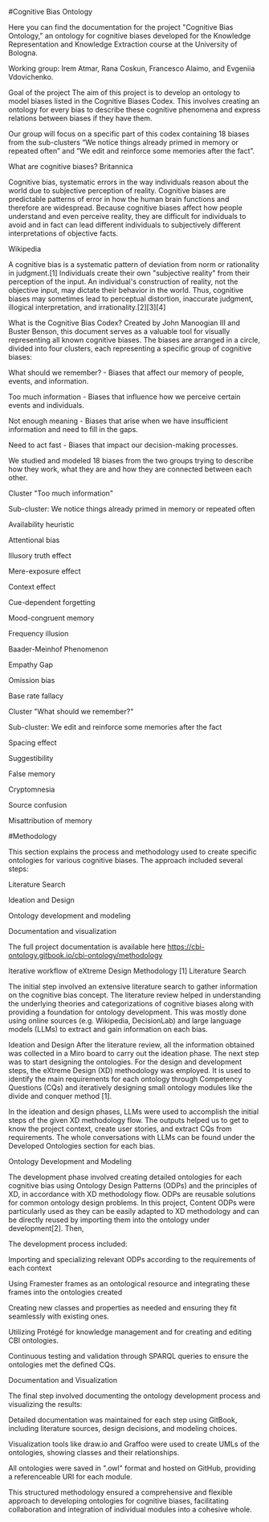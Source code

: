 #Cognitive Bias  Ontology

Here you can find the documentation for the project "Cognitive Bias  Ontology," an ontology for cognitive biases developed for the Knowledge Representation and Knowledge Extraction course at the University of Bologna.

Working group: Irem Atmar, Rana Coskun, Francesco Alaimo, and Evgeniia Vdovichenko.

Goal of the project
The aim of this project is to develop an ontology to model biases listed in the Cognitive Biases Codex. This involves creating an ontology for every bias to describe these cognitive phenomena and express relations between biases if they have them. 

Our group will focus on a specific part of this codex containing 18 biases from the sub-clusters “We notice things already primed in memory or repeated often” and “We edit and reinforce some memories after the fact”.

What are cognitive biases?
Britannica

Cognitive bias, systematic errors in the way individuals reason about the world due to subjective perception of reality. Cognitive biases are predictable patterns of error in how the human brain functions and therefore are widespread. Because cognitive biases affect how people understand and even perceive reality, they are difficult for individuals to avoid and in fact can lead different individuals to subjectively different interpretations of objective facts.

Wikipedia

A cognitive bias is a systematic pattern of deviation from norm or rationality in judgment.[1] Individuals create their own "subjective reality" from their perception of the input. An individual's construction of reality, not the objective input, may dictate their behavior in the world. Thus, cognitive biases may sometimes lead to perceptual distortion, inaccurate judgment, illogical interpretation, and irrationality.[2][3][4]

What is the Cognitive Bias Codex?
Created by John Manoogian III and Buster Benson, this document serves as a valuable tool for visually representing all known cognitive biases. The biases are arranged in a circle, divided into four clusters, each representing a specific group of cognitive biases:

What should we remember? - Biases that affect our memory of people, events, and information.

Too much information - Biases that influence how we perceive certain events and individuals.

Not enough meaning - Biases that arise when we have insufficient information and need to fill in the gaps.

Need to act fast - Biases that impact our decision-making processes.

We studied and modeled 18 biases from the two groups trying to describe how they work, what they are and how they are connected between each other.

Cluster "Too much information"

Sub-cluster: We notice things already primed in memory or repeated often

Availability heuristic

Attentional bias

Illusory truth effect

Mere-exposure effect 

Context effect

Cue-dependent forgetting

Mood-congruent memory

Frequency illusion

Baader-Meinhof Phenomenon 

Empathy Gap

Omission bias 

Base rate fallacy 

Cluster "What should we remember?"

Sub-cluster: We edit and reinforce some memories after the fact

Spacing effect 

Suggestibility

False memory

Cryptomnesia

Source confusion 

Misattribution of memory

#Methodology

This section explains the process and methodology used to create specific ontologies for various cognitive biases. The approach included several steps: 

Literature Search

Ideation and Design

Ontology development and modeling

Documentation and visualization

The full project documentation is available here https://cbi-ontology.gitbook.io/cbi-ontology/methodology 

Iterative workflow of eXtreme Design Methodology [1] 
Literature Search

The initial step involved an extensive literature search to gather information on the cognitive bias concept. The literature review helped in understanding the underlying theories and categorizations of cognitive biases along with providing a foundation for ontology development. This was mostly done using online sources (e.g. Wikipedia, DecisionLab) and large language models (LLMs) to extract and gain information on each bias. 

Ideation and Design
After the literature review, all the information obtained was collected in a Miro board to carry out the ideation phase. The next step was to start designing the ontologies. For the design and development steps, the eXtreme Design (XD) methodology was employed. It is used to identify the main requirements for each ontology through Competency Questions (CQs) and iteratively designing small ontology modules like the divide and conquer method [1].

In the ideation and design phases, LLMs were used to accomplish the initial steps of the given XD methodology flow. The outputs helped us to get to know the project context, create user stories, and extract CQs from requirements. The whole conversations with LLMs can be found under the Developed Ontologies section for each bias.

Ontology Development and Modeling

The development phase involved creating detailed ontologies for each cognitive bias using Ontology Design Patterns (ODPs) and the principles of XD, in accordance with XD methodology flow. ODPs are reusable solutions for common ontology design problems. In this project, Content ODPs were particularly used as they can be easily adapted to XD methodology and can be directly reused by importing them into the ontology under development[2]. Then, 

The development process included:

Importing and specializing relevant ODPs according to the requirements of each context

Using Framester frames as an ontological resource and integrating these frames into the ontologies created

Creating new classes and properties as needed and ensuring they fit seamlessly with existing ones.

Utilizing Protégé for knowledge management and for creating and editing CBI ontologies.

Continuous testing and validation through SPARQL queries to ensure the ontologies met the defined CQs.

Documentation and Visualization

The final step involved documenting the ontology development process and visualizing the results:

Detailed documentation was maintained for each step using GitBook, including literature sources, design decisions, and modeling choices.

Visualization tools like draw.io and Graffoo were used to create UMLs of the ontologies, showing classes and their relationships.

All ontologies were saved in ".owl" format and hosted on GitHub, providing a referenceable URI for each module.

This structured methodology ensured a comprehensive and flexible approach to developing ontologies for cognitive biases, facilitating collaboration and integration of individual modules into a cohesive whole.